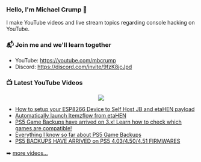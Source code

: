 ### Hello, I'm Michael Crump 👋

I make YouTube videos and live stream topics regarding console hacking on YouTube. 

### 📬 Join me and we'll learn together

- YouTube: https://youtube.com/mbcrump
- Discord: https://discord.com/invite/9fzK8jcJpd

### 📺 Latest YouTube Videos

<div align="center">

[<img src="https://img.shields.io/badge/-Subscribe-red?style=for-the-badge&logo=youtube&logoColor=white"/>](https://www.youtube.com/c/mbcrump?sub_confirmation=1)

</div>

<!-- YOUTUBE:START -->
- [How to setup your ESP8266 Device to Self Host JB and etaHEN payload](https://www.youtube.com/watch?v=29l3DRQo_UI)
- [Automatically launch Itemzflow from etaHEN](https://www.youtube.com/watch?v=PWLMCmpvaOU)
- [PS5 Game Backups have arrived on 3.x! Learn how to check which games are compatible!](https://www.youtube.com/watch?v=SmicG2yUAZE)
- [Everything I know so far about PS5 Game Backups](https://www.youtube.com/watch?v=qp62IvGNuec)
- [PS5 BACKUPS HAVE ARRIVED on PS5 4.03/4.50/4.51 FIRMWARES](https://www.youtube.com/watch?v=zr504i37lMw)
<!-- YOUTUBE:END -->

➡️ [more videos...](https://youtube.com/mbcrump)


